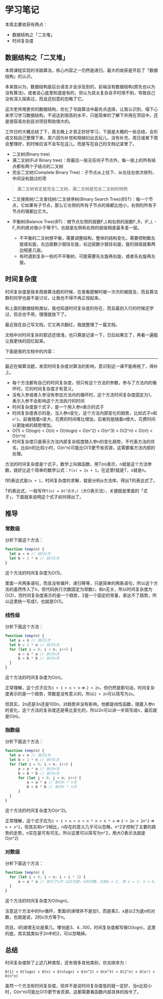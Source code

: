 # 学习笔记

本周主要收获有两点：
- 数据结构之「二叉堆」
- 时间复杂度

## 数据结构之「二叉堆」

本周课程实现的寻路算法，核心内容之一仍然是递归，最大的收获是开启了「数据结构」的认识。

本来我以为，数据结构是后台语言才会涉及到的，前端没有数据结构(原先也以为没有算法)，或者说心底里知道是有的，但认为其太复杂且平时用不到，导致自己没有深入探索过，而且还刻意的忽略了它。

这次老师用更优的数据结构，优化了寻路算法中最优点选择，让我认识到，塌下心来学习学习数据结构，不说达到很高的水平，只是简单的了解下并用在项目中，还是很容易办到且对项目帮助很大的。

工作日时大概总结了下，周五晚上才真正好好学习，下面是大概的一些总结，会形成文档自己整理下来，周六因为补觉和陪媳妇出去玩儿，没有补充，周日或者下周会整理好，到时候应该不会写在这儿，而是写在自己的文档记录里了。

- 二叉树(Binary tree)
- 满二叉树(Full Binary tree)：除最后一层无任何子节点外，每一层上的所有结点都有两个子结点的二叉树
- 完全二叉树(Complete Binary Tree)：子节点从上往下、从左往右依次排列，中间没有跳过的项

> 满二叉树肯定是完全二叉树，满二叉树是完全二叉树的特例

- 二叉搜索树/二叉查找树/二叉排序树(Binary Search Tree)(BST)：每一个节点，它如果有子节点，那么它左侧的所有子节点的值都比他小，右侧的所有子节点的值都比它大。

- 平衡树(Balance Tree)(BT)：根节点左侧的层数F_L和右侧的层数F_R，(F_L - F_R)的绝对值小于等于1，也就是左侧和右侧的层级相差最多差一层。
  - 不平衡的二叉树想平衡，需要调整结构，整体的结构变化，需要控制数左旋或右旋，左边层数少就往左旋，右边层数少就往右旋，旋的层级就看两边相差几层。
  - 有时遇到复杂一些的不平衡树，可能需要先左旋再右旋，或者先右旋再左旋。


## 时间复杂度

时间复杂度是我本周做算法题的时候，在查看题解时被一次次的被提及，而且算法群的同学也是不是讨论，让我也不得不再正视起来。

和上面的数据结构类似，我也知道时间复杂度的存在，而且最初入行的时候还学过，但总也不用，慢慢就放下了。

最近我在自己写文档，它又再次翻红，我就整理了一篇文档。

文档中对时间复杂的叙述还很浅，也只算是记录一下，日后如果忘了，再看一遍能让我更快的回忆起来。

下面是我的文档中的内容：

---

最近在做算法题，发现时间复杂度对算法的影响，意识到这一课不能再拖了，得补上。

- 每个方法都有自己的时间复杂度，但只有这个方法的参数，参与了方法内的循环时，它的时间复杂度才有意义。
- 没有入参或者入参没有参加方法内的循环时，这个方法时间复杂度固定为1，表示入参不会影响这个方法执行的时间
- 时间复杂度是个式子，是一个用入参n表示的式子
- 时间复杂度表示的是，当入参n变化，这个方法内部变化的趋势，比如式子`n`和`n^2`，前者随着n变大，花费的时间等比增加，后者则是随着n增大，花费时间以更陡峭的趋势增加。
- O(1) < O(logn) < O(n) < O(nlogn) < O(n^2) < O(n^3) < O(2^n) < O(n!) < O(n^n)
- 时间复杂度只是表示方法内部复杂程度随入参n的变化趋势，不代表方法的优劣，比如n的比较小时，O(n^n)可能比O(1)更节省资源，这需要看方法内部的处理。

方法的时间复杂度是个式子，数学上叫做函数，用T(n)表示，n就是这个方法参数，就好比这个简单的数学公式：`f(x) = 2x + 1`，在这里f就是T，x就是n。

f的表达式是`2x + 1`，时间复杂度的求解，就是分析js方法体，得出T的表达式了。

T的表达式，一般写作`T(n) = O(「式子」)`（大O表示法），关键就是里面的「式子」，下面就来说明这个式子如何得出了。


## 推导

### 常数级

分析下面这个方法：

```js
function temp(n) {
  let a = n // 执行1次
  let b = 2 * n // 执行1次
}
```

这个方法的时间复杂度为O(1)。

里面一共两条语句，而且没有循环、递归等等，只是简单的两条语句，所以这个方法的虽然传入了n，但代码执行次数固定为常数`2`，和n无关，所以时间复杂度为O(2)，但时间复杂度表示的是一个趋势，2是一个固定的常量，表达不了趋势，所以这里统一写成1，也就是O(1)。


### 线性级

分析下面这个方法：

```js
function temp(n) {
  let a = n // 执行1次
  let b = 2 * n // 执行1次
  for (let i = 0; i < n; i++) {
	  a = a * a // 执行n次
	  b = b * b // 执行n次
  }
}
```

这个方法的时间复杂度为O(n)。

正常理解，这个式子应为`1 + 1 + n + n` => `2 + 2n`，但仍然是那句话，时间复杂度表示的是一个趋势，常数是没有意义的，所以`2 + 2n`可以简写为`2n`。

但其实，2n还是3n还是100n，对趋势并没有影响，他都是线性函数，随着入参n的变化，这个方法的复杂度还是等比变化的，所以2n可以进一步简写成n，最后就是O(n)。


### 指数级

分析下面这个方法：

```js
function temp(n) {
  let a = n // 执行1次
  let b = 2 * n // 执行1次
  for (let i = 0; i < n; i++) {
	  a = a * a // 执行n次
	  b = b * b // 执行n次
	  for (let j = 0; j < n; i++) {
		  a = a * a // 执行n * n次
		  b = b * b // 执行n * n次
	  }
  }
}
```

这个方法的时间复杂度为O(n^2)。

正常理解，这个式子应为`1 + 1 + n + n + n * n + n * n` => `2 + 2n + 2n^2` => `n + n^2`，但其实和n^2相比，n存在的意义几乎可以忽略，n^2才控制了主要的趋势的走势，n实在是可有可无，所以这里可以简写为n^2，用大O表示法就是O(n^2)

### 对数级

分析下面这个方法：

```js
function temp(n) {
  for (let i = 0; i < n; i = i * 2) {
	  a = a * a // 执行了x次（以2为底，n的对数，比如n = 2, 则 x = 1; n = 4, 则 x = 2, x = 8, 则 x = 3）
  }
}
```

这个方法的时间复杂度为O(logn)。

注意这个方法中的for循环，里面i的递增并不是加1，而是乘2，x是以2为底n的对数，也就是说，2的x次方等于n。

而且，i的递增无论是乘几，哪怕是3、4...100，时间复杂度都写做O(logn)，这里的底，其实就类似于2n中的2，可以忽略掉。


## 总结

时间复杂度除了上述几种类型，还有很多其他类别，优劣排序为：
```
O(1) < O(logn) < O(n) < O(nlogn) < O(n^2) < O(n^3) < O(2^n) < O(n!) < O(n^n)
```

虽然一个方法有时间复杂度，但并不是说时间复杂度低的就一定好，当n比较小时，O(n^n)可能比O(1)更节省资源，这都需要看函数内部具体的指令了。